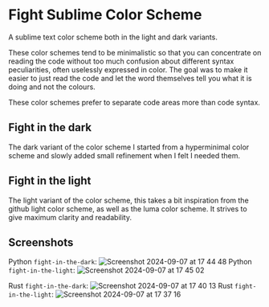 # Fight Sublime Color Scheme
A sublime text color scheme both in the light and dark variants.

These color schemes tend to be minimalistic so that you can concentrate on reading the code
without too much confusion about different syntax peculiarities, often uselessly expressed in color.
The goal was to make it easier to just read the code and let the word themselves tell you what it is doing and not the colours.

These color schemes prefer to separate code areas more than code syntax.

## Fight in the dark
The dark variant of the color scheme I started from a hyperminimal color scheme and slowly added small
refinement when I felt I needed them.

## Fight in the light
The light variant of the color scheme, this takes a bit inspiration from the github light color scheme,
as well as the luma color scheme. It strives to give maximum clarity and readability.

## Screenshots 
Python `fight-in-the-dark`:
![Screenshot 2024-09-07 at 17 44 48](https://github.com/user-attachments/assets/cd996fb4-3662-49e5-a542-f510d5b3c735)
Python `fight-in-the-light`:
![Screenshot 2024-09-07 at 17 45 02](https://github.com/user-attachments/assets/93f35c4a-cf7b-42c0-a3b5-80e5e5e86281)

Rust `fight-in-the-dark`:
![Screenshot 2024-09-07 at 17 40 13](https://github.com/user-attachments/assets/792f245c-32fd-484f-864f-106326a44e4c)
Rust `fight-in-the-light`:
![Screenshot 2024-09-07 at 17 37 16](https://github.com/user-attachments/assets/73260619-ad16-48a3-8a32-32daef7bf08e)


